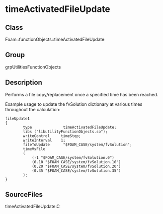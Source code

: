 # timeActivatedFileUpdate 
## Class
Foam::functionObjects::timeActivatedFileUpdate

## Group
grpUtilitiesFunctionObjects

## Description
Performs a file copy/replacement once a specified time has been reached.

Example usage to update the fvSolution dictionary at various times
throughout the calculation:

```
fileUpdate1
{
        type              timeActivatedFileUpdate;
        libs ("libutilityFunctionObjects.so");
        writeControl     timeStep;
        writeInterval    1;
        fileToUpdate      "$FOAM_CASE/system/fvSolution";
        timeVsFile
        (
            (-1 "$FOAM_CASE/system/fvSolution.0")
            (0.10 "$FOAM_CASE/system/fvSolution.10")
            (0.20 "$FOAM_CASE/system/fvSolution.20")
            (0.35 "$FOAM_CASE/system/fvSolution.35")
        );
}
```

## SourceFiles
timeActivatedFileUpdate.C

